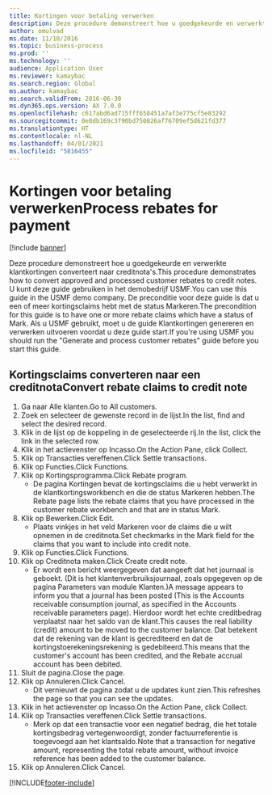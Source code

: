 ```yaml
---
title: Kortingen voor betaling verwerken
description: Deze procedure demonstreert hoe u goedgekeurde en verwerkte klantkortingen converteert naar creditnota's.
author: omulvad
ms.date: 11/10/2016
ms.topic: business-process
ms.prod: ''
ms.technology: ''
audience: Application User
ms.reviewer: kamaybac
ms.search.region: Global
ms.author: kamaybac
ms.search.validFrom: 2016-06-30
ms.dyn365.ops.version: AX 7.0.0
ms.openlocfilehash: c617abd6ad715fff658451a7af3e775cf5e83292
ms.sourcegitcommit: 0e8db169c3f90bd750826af76709ef5d621fd377
ms.translationtype: HT
ms.contentlocale: nl-NL
ms.lasthandoff: 04/01/2021
ms.locfileid: "5816455"
---
```

# <a name="process-rebates-for-payment"></a><span data-ttu-id="11d17-103">Kortingen voor betaling verwerken</span><span class="sxs-lookup"><span data-stu-id="11d17-103">Process rebates for payment</span></span>

[!include [banner](../../includes/banner.md)]

<span data-ttu-id="11d17-104">Deze procedure demonstreert hoe u goedgekeurde en verwerkte klantkortingen converteert naar creditnota's.</span><span class="sxs-lookup"><span data-stu-id="11d17-104">This procedure demonstrates how to convert approved and processed customer rebates to credit notes.</span></span> <span data-ttu-id="11d17-105">U kunt deze guide gebruiken in het demobedrijf USMF.</span><span class="sxs-lookup"><span data-stu-id="11d17-105">You can use this guide in the USMF demo company.</span></span> <span data-ttu-id="11d17-106">De preconditie voor deze guide is dat u een of meer kortingsclaims hebt met de status Markeren.</span><span class="sxs-lookup"><span data-stu-id="11d17-106">The precondition for this guide is to have one or more rebate claims which have a status of Mark.</span></span> <span data-ttu-id="11d17-107">Als u USMF gebruikt, moet u de guide Klantkortingen genereren en verwerken uitvoeren voordat u deze guide start.</span><span class="sxs-lookup"><span data-stu-id="11d17-107">If you're using USMF you should run the "Generate and process customer rebates" guide before you start this guide.</span></span>


## <a name="convert-rebate-claims-to-credit-note"></a><span data-ttu-id="11d17-108">Kortingsclaims converteren naar een creditnota</span><span class="sxs-lookup"><span data-stu-id="11d17-108">Convert rebate claims to credit note</span></span>
1. <span data-ttu-id="11d17-109">Ga naar Alle klanten.</span><span class="sxs-lookup"><span data-stu-id="11d17-109">Go to All customers.</span></span>
2. <span data-ttu-id="11d17-110">Zoek en selecteer de gewenste record in de lijst.</span><span class="sxs-lookup"><span data-stu-id="11d17-110">In the list, find and select the desired record.</span></span>
3. <span data-ttu-id="11d17-111">Klik in de lijst op de koppeling in de geselecteerde rij.</span><span class="sxs-lookup"><span data-stu-id="11d17-111">In the list, click the link in the selected row.</span></span>
4. <span data-ttu-id="11d17-112">Klik in het actievenster op Incasso.</span><span class="sxs-lookup"><span data-stu-id="11d17-112">On the Action Pane, click Collect.</span></span>
5. <span data-ttu-id="11d17-113">Klik op Transacties vereffenen.</span><span class="sxs-lookup"><span data-stu-id="11d17-113">Click Settle transactions.</span></span>
6. <span data-ttu-id="11d17-114">Klik op Functies.</span><span class="sxs-lookup"><span data-stu-id="11d17-114">Click Functions.</span></span>
7. <span data-ttu-id="11d17-115">Klik op Kortingsprogramma.</span><span class="sxs-lookup"><span data-stu-id="11d17-115">Click Rebate program.</span></span>
    * <span data-ttu-id="11d17-116">De pagina Kortingen bevat de kortingsclaims die u hebt verwerkt in de klantkortingsworkbench en die de status Markeren hebben.</span><span class="sxs-lookup"><span data-stu-id="11d17-116">The Rebate page lists the rebate claims that you have processed in the customer rebate workbench and that are in status Mark.</span></span>    
8. <span data-ttu-id="11d17-117">Klik op Bewerken.</span><span class="sxs-lookup"><span data-stu-id="11d17-117">Click Edit.</span></span>
    * <span data-ttu-id="11d17-118">Plaats vinkjes in het veld Markeren voor de claims die u wilt opnemen in de creditnota.</span><span class="sxs-lookup"><span data-stu-id="11d17-118">Set checkmarks in the Mark field for the claims that you want to include into credit note.</span></span>   
9. <span data-ttu-id="11d17-119">Klik op Functies.</span><span class="sxs-lookup"><span data-stu-id="11d17-119">Click Functions.</span></span>
10. <span data-ttu-id="11d17-120">Klik op Creditnota maken.</span><span class="sxs-lookup"><span data-stu-id="11d17-120">Click Create credit note.</span></span>
    * <span data-ttu-id="11d17-121">Er wordt een bericht weergegeven dat aangeeft dat het journaal is geboekt. (Dit is het klantenverbruiksjournaal, zoals opgegeven op de pagina Parameters van module Klanten.)</span><span class="sxs-lookup"><span data-stu-id="11d17-121">A message appears to inform you that a journal has been posted (This is the Accounts receivable consumption journal, as specified in the Accounts receivable parameters page).</span></span> <span data-ttu-id="11d17-122">Hierdoor wordt het echte creditbedrag verplaatst naar het saldo van de klant.</span><span class="sxs-lookup"><span data-stu-id="11d17-122">This causes the real liability (credit) amount to be moved to the customer balance.</span></span> <span data-ttu-id="11d17-123">Dat betekent dat de rekening van de klant is gecrediteerd en dat de kortingstoerekeningsrekening is gedebiteerd.</span><span class="sxs-lookup"><span data-stu-id="11d17-123">This means that the customer's account has been credited, and the Rebate accrual account has been debited.</span></span>  
11. <span data-ttu-id="11d17-124">Sluit de pagina.</span><span class="sxs-lookup"><span data-stu-id="11d17-124">Close the page.</span></span>
12. <span data-ttu-id="11d17-125">Klik op Annuleren.</span><span class="sxs-lookup"><span data-stu-id="11d17-125">Click Cancel.</span></span>
    * <span data-ttu-id="11d17-126">Dit vernieuwt de pagina zodat u de updates kunt zien.</span><span class="sxs-lookup"><span data-stu-id="11d17-126">This refreshes the page so that you can see the updates.</span></span>  
13. <span data-ttu-id="11d17-127">Klik in het actievenster op Incasso.</span><span class="sxs-lookup"><span data-stu-id="11d17-127">On the Action Pane, click Collect.</span></span>
14. <span data-ttu-id="11d17-128">Klik op Transacties vereffenen.</span><span class="sxs-lookup"><span data-stu-id="11d17-128">Click Settle transactions.</span></span>
    * <span data-ttu-id="11d17-129">Merk op dat een transactie voor een negatief bedrag, die het totale kortingsbedrag vertegenwoordigt, zonder factuurreferentie is toegevoegd aan het klantsaldo.</span><span class="sxs-lookup"><span data-stu-id="11d17-129">Note that a transaction for negative amount, representing the total rebate amount, without invoice reference has been added to the customer balance.</span></span>   
15. <span data-ttu-id="11d17-130">Klik op Annuleren.</span><span class="sxs-lookup"><span data-stu-id="11d17-130">Click Cancel.</span></span>



[!INCLUDE[footer-include](../../../includes/footer-banner.md)]